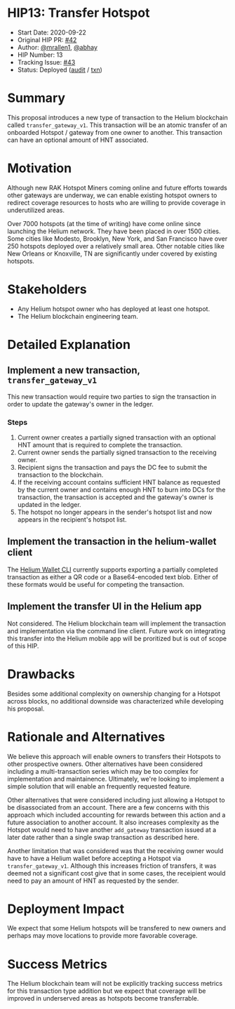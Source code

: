 # HIP13: Transfer Hotspot

- Start Date: 2020-09-22
- Original HIP PR: [#42](https://github.com/helium/HIP/pull/42)
- Author: [@mrallen1](https://github.com/mrallen1), [@abhay](https://github.com/abhay)
- HIP Number: 13
- Tracking Issue: [#43](https://github.com/helium/HIP/issues/43)
- Status: Deployed ([audit](https://github.com/helium/miner/blob/master/audit/var-48.md) / [txn](https://explorer.helium.com/txns/DywtCExrXhTxv8VoDZl_hJDjQ2PUcov_AYrW98ZPpcg))

# Summary
[summary]: #summary

This proposal introduces a new type of transaction to the Helium blockchain called `transfer_gateway_v1`. This transaction will be an atomic transfer of an onboarded Hotspot / gateway from one owner to another. This transaction can have an optional amount of HNT associated.

# Motivation
[motivation]: #motivation

Although new RAK Hotspot Miners coming online and future efforts towards other gateways are underway, we can enable existing hotspot owners to redirect coverage resources to hosts who are willing to provide coverage in underutilized areas.

Over 7000 hotspots (at the time of writing) have come online since launching the Helium network. They have been placed in over 1500 cities. Some cities like Modesto, Brooklyn, New York, and San Francisco have over 250 hotspots deployed over a relatively small area. Other notable cities like New Orleans or Knoxville, TN are significantly under covered by existing hotspots.

# Stakeholders
[stakeholders]: #stakeholders

- Any Helium hotspot owner who has deployed at least one hotspot.
- The Helium blockchain engineering team.

# Detailed Explanation
[detailed-explanation]: #detailed-explanation

## Implement a new transaction, `transfer_gateway_v1`

This new transaction would require two parties to sign the transaction in order to update the gateway's owner in the ledger.

### Steps

1. Current owner creates a partially signed transaction with an optional HNT amount that is required to complete the transaction.
2. Current owner sends the partially signed transaction to the receiving owner.
3. Recipient signs the transaction and pays the DC fee to submit the transaction to the blockchain.
4. If the receiving account contains sufficient HNT balance as requested by the current owner and contains enough HNT to burn into DCs for the transaction, the transaction is accepted and the gateway's owner is updated in the ledger.
5. The hotspot no longer appears in the sender's hotspot list and now appears in the recipient's hotspot list.

## Implement the transaction in the helium-wallet client

The [Helium Wallet CLI](https://github.com/helium/helium-wallet-rs) currently supports exporting a partially completed transaction as either a QR code or a Base64-encoded text blob. Either of these formats would be useful for competing the transaction.

## Implement the transfer UI in the Helium app

Not considered. The Helium blockchain team will implement the transaction and implementation via the command line client. Future work on integrating this transfer into the Helium mobile app will be proritized but is out of scope of this HIP.

# Drawbacks
[drawbacks]: #drawbacks

Besides some additional complexity on ownership changing for a Hotspot across blocks, no additional downside was characterized while developing his proposal.

# Rationale and Alternatives
[alternatives]: #rationale-and-alternatives

We believe this approach will enable owners to transfers their Hotspots to other prospective owners. Other alternatives have been considered including a multi-transaction series which may be too complex for implementation and maintainence. Ultimately, we're looking to implement a simple solution that will enable an frequently requested feature.

Other alternatives that were considered including just allowing a Hotspot to be disassociated from an account. There are a few concerns with this approach which included accounting for rewards between this action and a future association to another account. It also increases complexity as the Hotspot would need to have another `add_gateway` transaction issued at a later date rather than a single swap transaction as described here.

Another limitation that was considered was that the receiving owner would have to have a Helium wallet before accepting a Hotspot via `transfer_gateway_v1`. Although this increases friction of transfers, it was deemed not a significant cost give that in some cases, the receipient would need to pay an amount of HNT as requested by the sender.

# Deployment Impact
[deployment-impact]: #deployment-impact

We expect that some Helium hotspots will be transfered to new owners and perhaps may move locations to provide more favorable coverage.

# Success Metrics
[success-metrics]: #success-metrics

The Helium blockchain team will not be explicitly tracking success metrics for this transaction type addition but we expect that coverage will be improved in underserved areas as hotspots become transferrable.
